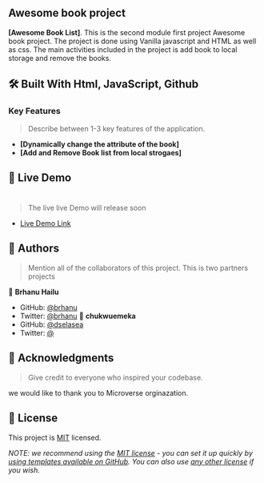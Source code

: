 <!-- <div align="center">

  <img src="murple_logo.png" alt="logo" width="140"  height="auto" />
  <br/>

</div> -->

<!-- PROJECT DESCRIPTION -->

## Awesome book project

**[Awesome Book List]**. This is the second module first project Awesome book project. The project is done using Vanilla javascript and HTML as well as css. The main activities included in the project is add book to local storage and remove the books.

## 🛠 Built With Html, JavaScript, Github<a name="built-with"></a>

<!-- Features -->

### Key Features <a name="key-features"></a>

> Describe between 1-3 key features of the application.

- **[Dynamically change the attribute of the book]**
- **[Add and Remove Book list from local strogaes]**

<!-- LIVE DEMO -->

## 🚀 Live Demo <a name="live-demo"></a>

> #
>
> The live live Demo will release soon

- [Live Demo Link](#)

<!-- AUTHORS -->

## 👥 Authors <a name="authors"></a>

> Mention all of the collaborators of this project.
> This is two partners projects

👤 **Brhanu Hailu**

- GitHub: [@brhanu](https://github.com/brhanuhailu)
- Twitter: [@brhanu](https://twitter.com/TigrayCountry)
  👤 **chukwuemeka**
- GitHub: [@dselasea](https://github.com/dselasea)
- Twitter: [@](https://twitter.com/)

<!-- FUTURE FEATURES -->

<!-- SUPPORT -->

<!-- ACKNOWLEDGEMENTS -->

## 🙏 Acknowledgments <a name="acknowledgements"></a>

> Give credit to everyone who inspired your codebase.

we would like to thank you to Microverse orginazation.

<!-- LICENSE -->

## 📝 License <a name="license"></a>

This project is [MIT](./LICENSE) licensed.

_NOTE: we recommend using the [MIT license]() - you can set it up quickly by [using templates available on GitHub](https://docs.github.com/en/communities/setting-up-your-project-for-healthy-contributions/adding-a-license-to-a-repository). You can also use [any other license](https://choosealicense.com/licenses/) if you wish._

